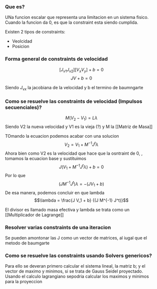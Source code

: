 ### Que es?
UNa funcion escalar que representa una limitacion en un sistema fisico.
Cuando la funcion da 0, es que la constraint esta siendo cumplida.

Existen 2 tipos de constraints:
- Veolcidad
- Posicion

### Forma general de constraints de velocidad
$$[J_{v1} J_{v2}] [V_x V_y] + b = 0$$
$$JV + b = 0$$

Siendo $J_{vx}$ la jacobiana de la velocidad y b el termino de baumngarte

### Como se resuelve las constraints de velocidad (Impulsos secuenciales)?
$$M(V_2 - V_1) = L\lambda$$
Siendo V2 la nueva velocidad y V1 es la vieja (?) y M la [[Matriz de Masa]]

TOmando la ecuacion podemos acabar con una solucion
$$V_2 = V_1 + M^{-1} J^t \lambda$$
Ahora bien como V2 es la velocidad que hace que la osntraint de 0, , tomamos la ecuacion base y sustituimos
$$J(V_1 + M^{-1} J^t \lambda) + b = 0$$
Por lo que
$$(J M^{-1} J^t)\lambda = -(J V_1 + b)$$
De esa manera, podemos concluir en que lambda
$$\lambda = \frac{J V_1 + b} {(J M^{-1} J^t)}$$

El divisor es llamado masa efectiva y lambda se trata como un [[Multiplicador de Lagrange]]

### Resolver varias constraints de una iteracion
Se pueden amontonar las J como un vector de matrices, al iugal que el metodo de baumgarte


### Como se resuelve las constraints usando Solvers genericos?
Para ello se deveran primero calcular el sistema lineal, la matriz b; y el vector de maximo y minimos, si se trata de Gauss Seidel proyectado.
Usando el calculo lagrangiano sepodria calcular los maximos y minimos para la proyeccion
